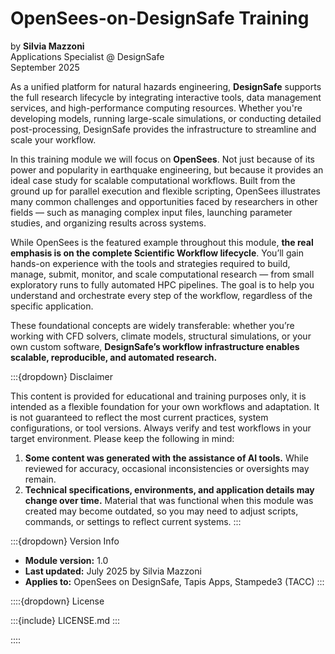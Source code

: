 # OpenSees-on-DesignSafe Training
by **Silvia Mazzoni**<br>
Applications Specialist @ DesignSafe<br>
September 2025


As a unified platform for natural hazards engineering, **DesignSafe** supports the full research lifecycle by integrating interactive tools, data management services, and high-performance computing resources. Whether you're developing models, running large-scale simulations, or conducting detailed post-processing, DesignSafe provides the infrastructure to streamline and scale your workflow.

In this training module we will focus on **OpenSees**. Not just because of its power and popularity in earthquake engineering, but because it provides an ideal case study for scalable computational workflows. Built from the ground up for parallel execution and flexible scripting, OpenSees illustrates many common challenges and opportunities faced by researchers in other fields — such as managing complex input files, launching parameter studies, and organizing results across systems.

While OpenSees is the featured example throughout this module, **the real emphasis is on the complete Scientific Workflow lifecycle**. You’ll gain hands-on experience with the tools and strategies required to build, manage, submit, monitor, and scale computational research — from small exploratory runs to fully automated HPC pipelines. The goal is to help you understand and orchestrate every step of the workflow, regardless of the specific application.

These foundational concepts are widely transferable: whether you’re working with CFD solvers, climate models, structural simulations, or your own custom software, **DesignSafe’s workflow infrastructure enables scalable, reproducible, and automated research.**

<!-- 
::::{grid} 1 1 2 3
:class-container: text-center
:gutter: 3

:::{grid-item-card}
:link: ./Docs_MD/DesignSafe/OpenSees_AndDesignSafe.md
:link-type: doc
:class-header: bg-light

Text content 
^^^

Structure books with text files and Jupyter Notebooks with minimal configuration.
:::

:::{grid-item-card}
:link: content/myst
:link-type: doc
:class-header: bg-light

MyST Markdown 
^^^

Write MyST Markdown to create enriched documents with publication-quality features.

:::

::::
 -->

:::{dropdown} Disclaimer

This content is provided for educational and training purposes only, it is intended as a flexible foundation for your own workflows and adaptation. It is not guaranteed to reflect the most current practices, system configurations, or tool versions. Always verify and test workflows in your target environment. Please keep the following in mind:

1. **Some content was generated with the assistance of AI tools.** While reviewed for accuracy, occasional inconsistencies or oversights may remain.
2. **Technical specifications, environments, and application details may change over time.** Material that was functional when this module was created may become outdated, so you may need to adjust scripts, commands, or settings to reflect current systems.
:::

:::{dropdown} Version Info

* **Module version:** 1.0
* **Last updated:** July 2025 by Silvia Mazzoni
* **Applies to:** OpenSees on DesignSafe, Tapis Apps, Stampede3 (TACC)
:::

::::{dropdown} License

:::{include} LICENSE.md
:::

::::

